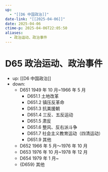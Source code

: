 ```yaml
---
up:
  - "[[D6 中国政治]]"
date-link: "[[2025-04-06]]"
date: 2025-04-06
ctime-p: 2025-04-06T22:05:50
aliases:
  - 政治运动、政治事件
---
```


# D65 政治运动、政治事件

- up: [[D6 中国政治]]
- down:	
	- D651 1949 年 10 月~1966 年 5 月
		- D651.1 土地改革
		- D651.2 镇压反革命
		- D651.3 抗美援朝
		- D651.4 三反、五反运动
		- D651.5 肃反
		- D651.6 整风、反右派斗争
		- D651.7 社会主义教育运动（四清运动）
		- D651.9 其他
	- D652 1966 年 5 月～1976 年 10 月
	- D653 1976 年 10 月~1978 年 12 月
	- D654 1979 年 1 月~
	- {D659} 其他
	
